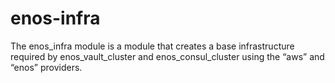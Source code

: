 # enos-infra
The enos_infra module is a module that creates a base infrastructure required by enos_vault_cluster and enos_consul_cluster using the “aws” and “enos” providers.
